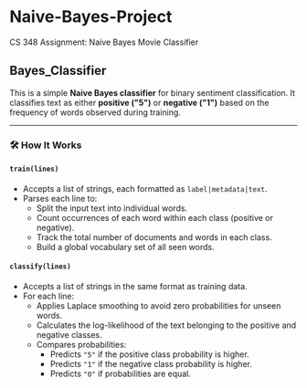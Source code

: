 # Naive-Bayes-Project
CS 348 Assignment:
Naive Bayes Movie Classifier 

## Bayes_Classifier

This is a simple **Naive Bayes classifier** for binary sentiment classification. It classifies text as either **positive ("5")** or **negative ("1")** based on the frequency of words observed during training.

---

### 🛠️ How It Works

#### `train(lines)`
- Accepts a list of strings, each formatted as `label|metadata|text`.
- Parses each line to:
  - Split the input text into individual words.
  - Count occurrences of each word within each class (positive or negative).
  - Track the total number of documents and words in each class.
  - Build a global vocabulary set of all seen words.

#### `classify(lines)`
- Accepts a list of strings in the same format as training data.
- For each line:
  - Applies Laplace smoothing to avoid zero probabilities for unseen words.
  - Calculates the log-likelihood of the text belonging to the positive and negative classes.
  - Compares probabilities:
    - Predicts `"5"` if the positive class probability is higher.
    - Predicts `"1"` if the negative class probability is higher.
    - Predicts `"0"` if probabilities are equal.
